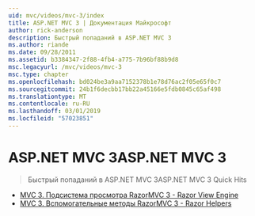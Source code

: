 ```yaml
---
uid: mvc/videos/mvc-3/index
title: ASP.NET MVC 3 | Документация Майкрософт
author: rick-anderson
description: Быстрый попаданий в ASP.NET MVC 3
ms.author: riande
ms.date: 09/28/2011
ms.assetid: b3384347-2f88-4fb4-a775-7b96bf88b9d8
msc.legacyurl: /mvc/videos/mvc-3
msc.type: chapter
ms.openlocfilehash: bd024be3a9aa7152378b1e78d76ac2f05e65f0c7
ms.sourcegitcommit: 24b1f6decbb17bb22a45166e5fdb0845c65af498
ms.translationtype: MT
ms.contentlocale: ru-RU
ms.lasthandoff: 03/01/2019
ms.locfileid: "57023851"
---
```

<a name="aspnet-mvc-3"></a><span data-ttu-id="fa9c5-103">ASP.NET MVC 3</span><span class="sxs-lookup"><span data-stu-id="fa9c5-103">ASP.NET MVC 3</span></span>
====================
> <span data-ttu-id="fa9c5-104">Быстрый попаданий в ASP.NET MVC 3</span><span class="sxs-lookup"><span data-stu-id="fa9c5-104">ASP.NET MVC 3 Quick Hits</span></span>


- [<span data-ttu-id="fa9c5-105">MVC 3. Подсистема просмотра Razor</span><span class="sxs-lookup"><span data-stu-id="fa9c5-105">MVC 3 - Razor View Engine</span></span>](mvc-3-razor-view-engine.md)
- [<span data-ttu-id="fa9c5-106">MVC 3. Вспомогательные методы Razor</span><span class="sxs-lookup"><span data-stu-id="fa9c5-106">MVC 3 - Razor Helpers</span></span>](mvc-3-razor-helpers.md)

